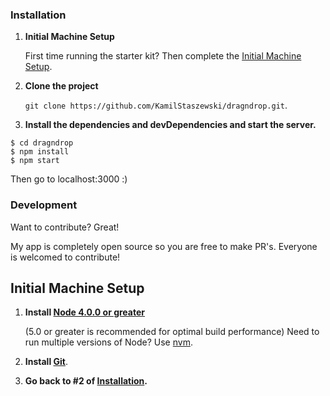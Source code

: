 ### Installation

1. **Initial Machine Setup**

    First time running the starter kit? Then complete the [Initial Machine Setup](#initial-machine-setup).

2. **Clone the project**

    `git clone https://github.com/KamilStaszewski/dragndrop.git`.

3. **Install the dependencies and devDependencies and start the server.**

```
$ cd dragndrop
$ npm install 
$ npm start

```
Then go to localhost:3000 :)



### Development

Want to contribute? Great!

My app is completely open source so you are free to make PR's. Everyone is welcomed to contribute! 




## Initial Machine Setup

1. **Install [Node 4.0.0 or greater](https://nodejs.org)**

    (5.0 or greater is recommended for optimal build performance)
    Need to run multiple versions of Node? Use [nvm](https://github.com/creationix/nvm).

2. **Install [Git](https://git-scm.com/downloads)**.
3.  **Go back to #2 of [Installation](#installation).**